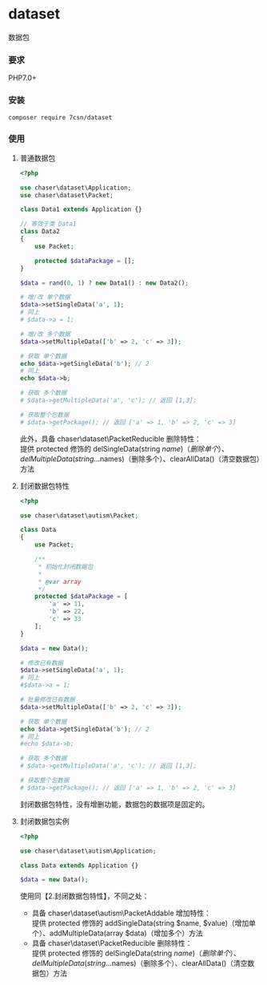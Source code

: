 # dataset
数据包

### 要求
PHP7.0+

### 安装
```
composer require 7csn/dataset
```

### 使用
1. 普通数据包
    
    ```php
    <?php
    
    use chaser\dataset\Application;
    use chaser\dataset\Packet;
    
    class Data1 extends Application {}
    
    // 等效于类 Data1
    class Data2
    {
        use Packet;
    
        protected $dataPackage = [];
    }
    
    $data = rand(0, 1) ? new Data1() : new Data2();
    
    # 增/改 单个数据
    $data->setSingleData('a', 1);
    # 同上
    # $data->a = 1;
    
    # 增/改 多个数据
    $data->setMultipleData(['b' => 2, 'c' => 3]);
    
    # 获取 单个数据
    echo $data->getSingleData('b'); // 2
    # 同上
    echo $data->b;
    
    # 获取 多个数据
    # $data->getMultipleData('a', 'c'); // 返回 [1,3];
    
    # 获取整个包数据
    # $data->getPackage(); // 返回 ['a' => 1, 'b' => 2, 'c' => 3]
    ```
    此外，具备 chaser\dataset\PacketReducible 删除特性：  
        提供 protected 修饰的 delSingleData(string $name)（删除单个）、delMultipleData(string ...$names)（删除多个）、clearAllData()（清空数据包）方法
2. 封闭数据包特性
    ```php
    <?php
    
    use chaser\dataset\autism\Packet;
    
    class Data
    {
        use Packet;
    
        /**
         * 初始化封闭数据包
         *
         * @var array
         */
        protected $dataPackage = [
            'a' => 11,
            'b' => 22,
            'c' => 33
        ];
    }
    
    $data = new Data();
    
    # 修改已有数据
    $data->setSingleData('a', 1);
    # 同上
    #$data->a = 1;
    
    # 批量修改已有数据
    $data->setMultipleData(['b' => 2, 'c' => 3]);
    
    # 获取 单个数据
    echo $data->getSingleData('b'); // 2
    # 同上
    #echo $data->b;
    
    # 获取 多个数据
    # $data->getMultipleData('a', 'c'); // 返回 [1,3];
    
    # 获取整个包数据
    # $data->getPackage(); // 返回 ['a' => 1, 'b' => 2, 'c' => 3]
    ```
    封闭数据包特性，没有增删功能，数据包的数据项是固定的。
3. 封闭数据包实例
    ```php
    <?php
    
    use chaser\dataset\autism\Application;
    
    class Data extends Application {}
    
    $data = new Data();
    ```
    使用同【2.封闭数据包特性】，不同之处：
    * 具备 chaser\dataset\autism\PacketAddable 增加特性：  
        提供 protected 修饰的 addSingleData(string $name, $value)（增加单个）、addMultipleData(array $data)（增加多个）方法
    * 具备 chaser\dataset\PacketReducible 删除特性：  
        提供 protected 修饰的 delSingleData(string $name)（删除单个）、delMultipleData(string ...$names)（删除多个）、clearAllData()（清空数据包）方法
